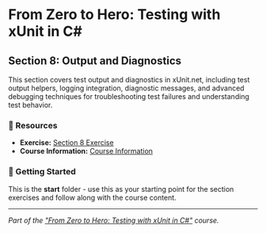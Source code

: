 # From Zero to Hero: Testing with xUnit in C# 

## Section 8: Output and Diagnostics

This section covers test output and diagnostics in xUnit.net, including test output helpers, logging integration, diagnostic messages, and advanced debugging techniques for troubleshooting test failures and understanding test behavior.

### 🔗 Resources
- **Exercise:** [Section 8 Exercise](./exercise/README.md)
- **Course Information:** [Course Information](https://github.com/Dometrain/from-zero-to-hero-testing-with-xunit-in-csharp)

### 🚀 Getting Started
This is the **start** folder - use this as your starting point for the section exercises and follow along with the course content.

---

*Part of the ["From Zero to Hero: Testing with xUnit in C#"](https://dometrain.com/course/from-zero-to-hero-testing-with-xunit-in-csharp/?ref=dometrain-github) course.*
